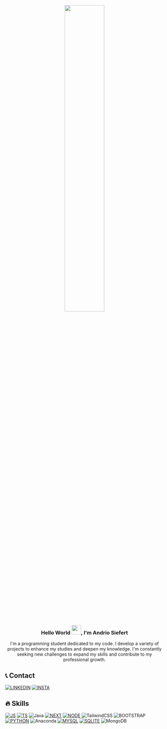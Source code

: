 

<div align="center">
  <img  style="width: 50%" src="https://media.giphy.com/media/2IudUHdI075HL02Pkk/giphy.gif">
</div>

<h3 align="center">Hello World <img src="https://media.giphy.com/media/m0dmKBkncVETJv2h0S/giphy.gif" height="30px">, I'm Andrio Siefert</h3>



<p align="center">I'm a programming student dedicated to my code. I develop a variety of projects to enhance my studies and deepen my knowledge. I'm constantly seeking new challenges to expand my skills and contribute to my professional growth.</p>



## 📞 Contact
[![LINKEDIN](https://img.shields.io/badge/LinkedIn-0077B5?style=for-the-badge&logo=linkedin&logoColor=white/)](https://www.linkedin.com/in/andriosiefert/)
[![INSTA](https://img.shields.io/badge/Instagram-E4405F?style=for-the-badge&logo=instagram&logoColor=white)](https://www.instagram.com/andriosiefert/)

## 🔥 Skills
[![JS](https://img.shields.io/badge/JavaScript-F7DF1E?style=for-the-badge&logo=javascript&logoColor=black)]()
[![TS](https://img.shields.io/badge/TypeScript-007ACC?style=for-the-badge&logo=typescript&logoColor=white)]()
![Java](https://img.shields.io/badge/java-%23ED8B00.svg?style=for-the-badge&logo=openjdk&logoColor=white)
[![NEXT](https://img.shields.io/badge/next%20js-000000?style=for-the-badge&logo=nextdotjs&logoColor=white)]()
[![NODE](https://img.shields.io/badge/Node%20js-339933?style=for-the-badge&logo=nodedotjs&logoColor=white)]()
![TailwindCSS](https://img.shields.io/badge/tailwindcss-%2338B2AC.svg?style=for-the-badge&logo=tailwind-css&logoColor=white)
![BOOTSTRAP](https://img.shields.io/badge/-boostrap-0D1117?style=for-the-badge&logo=bootstrap&labelColor=0D1117)
[![PYTHON](https://img.shields.io/badge/Python-3776AB?logo=python&logoColor=white&style=for-the-badge)]()
![Anaconda](https://img.shields.io/badge/Anaconda-%2344A833.svg?style=for-the-badge&logo=anaconda&logoColor=white)
[![MYSQL](https://img.shields.io/badge/MySQL-005C84?style=for-the-badge&logo=mysql&logoColor=white)]()
[![SQLITE](https://img.shields.io/badge/SQLite-07405E?style=for-the-badge&logo=sqlite&logoColor=white)]()
![MongoDB](https://img.shields.io/badge/MongoDB-%234ea94b.svg?style=for-the-badge&logo=mongodb&logoColor=white)

